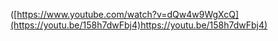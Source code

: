 ([https://www.youtube.com/watch?v=dQw4w9WgXcQ](https://youtu.be/158h7dwFbj4)https://youtu.be/158h7dwFbj4)

